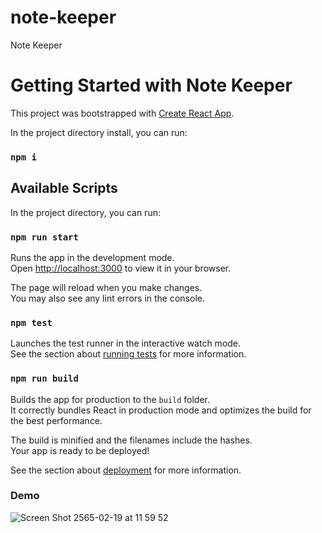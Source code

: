 # note-keeper
Note Keeper

# Getting Started with Note Keeper

This project was bootstrapped with [Create React App](https://github.com/facebook/create-react-app).

In the project directory install, you can run:

### `npm i`

## Available Scripts

In the project directory, you can run:

### `npm run start`

Runs the app in the development mode.\
Open [http://localhost:3000](http://localhost:3000) to view it in your browser.

The page will reload when you make changes.\
You may also see any lint errors in the console.

### `npm test`

Launches the test runner in the interactive watch mode.\
See the section about [running tests](https://facebook.github.io/create-react-app/docs/running-tests) for more information.

### `npm run build`

Builds the app for production to the `build` folder.\
It correctly bundles React in production mode and optimizes the build for the best performance.

The build is minified and the filenames include the hashes.\
Your app is ready to be deployed!

See the section about [deployment](https://facebook.github.io/create-react-app/docs/deployment) for more information.

### Demo
![Screen Shot 2565-02-19 at 11 59 52](https://user-images.githubusercontent.com/97796185/154786939-e09a2209-24c5-4651-9776-ef2220777cff.png)


